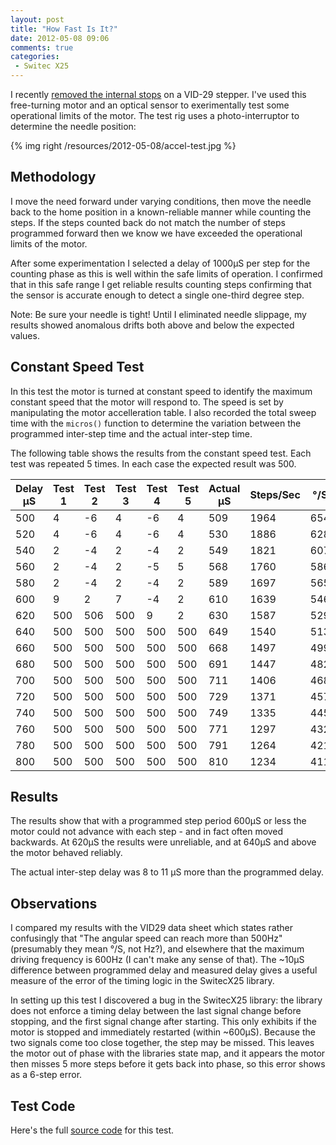 ```yaml
---
layout: post
title: "How Fast Is It?"
date: 2012-05-08 09:06
comments: true
categories:
 - Switec X25
---
```


I recently [removed the internal stops](/blog/2012/04/04/pulling-out-the-stops/) on a VID-29 stepper.  I've used this free-turning motor and an optical sensor to exerimentally test some operational limits of the motor.  The test rig uses a photo-interruptor to determine the needle position:

{% img right /resources/2012-05-08/accel-test.jpg %}

Methodology
-----------

I move the need forward under varying conditions, then move the needle back to the home position in a known-reliable manner while counting the steps.  If the steps counted back do not match the number of steps programmed forward then we know we have exceeded the operational limits of the motor.

After some experimentation I selected a delay of 1000&mu;S per step for the counting phase as this is well within the safe limits of operation.  I confirmed that in this safe range I get reliable results counting steps confirming that the sensor is accurate enough to detect a single one-third degree step.

Note: Be sure your needle is tight!  Until I eliminated needle slippage, my results showed anomalous drifts both above and below the expected values.

Constant Speed Test 
-------------------

In this test the motor is turned at constant speed to identify the maximum constant speed that the motor will respond to.  The speed is set by manipulating the motor accelleration table.  I also recorded the total sweep time with the ```micros()``` function to determine the variation between the programmed inter-step time and the actual inter-step time.

The following table shows the results from the constant speed test.
Each test was repeated 5 times.  In each case the expected result was
500.  

Delay &mu;S | Test 1 | Test 2 | Test 3 | Test 4 | Test 5 | Actual &mu;S | Steps/Sec | &deg;/S
----- | ------ | ------ | ------ | ------ | ------ | ----- | -----| ----- |
500 | 4 | -6 | 4 | -6 | 4 | 509 | 1964 | 654
520 | 4 | -6 | 4 | -6 | 4 | 530 | 1886 | 628
540 | 2 | -4 | 2 | -4 | 2 | 549 | 1821 | 607
560 | 2 | -4 | 2 | -5 | 5 | 568 | 1760 | 586
580 | 2 | -4 | 2 | -4 | 2 | 589 | 1697 | 565
600 | 9 | 2 | 7 | -4 | 2 | 610 | 1639 | 546
620 | 500 | 506 | 500 | 9 | 2 | 630 | 1587 | 529
640 | 500 | 500 | 500 | 500 | 500 | 649 | 1540 | 513
660 | 500 | 500 | 500 | 500 | 500 | 668 | 1497 | 499
680 | 500 | 500 | 500 | 500 | 500 | 691 | 1447 | 482
700 | 500 | 500 | 500 | 500 | 500 | 711 | 1406 | 468
720 | 500 | 500 | 500 | 500 | 500 | 729 | 1371 | 457
740 | 500 | 500 | 500 | 500 | 500 | 749 | 1335 | 445
760 | 500 | 500 | 500 | 500 | 500 | 771 | 1297 | 432
780 | 500 | 500 | 500 | 500 | 500 | 791 | 1264 | 421
800 | 500 | 500 | 500 | 500 | 500 | 810 | 1234 | 411


Results 
-------

The results show that with a programmed step period 600&mu;S or less the motor could not advance with each step - and in fact often moved backwards.  At 620&mu;S the results were unreliable, and at 640&mu;S and above the motor behaved reliably.

The actual inter-step delay was 8 to 11 &mu;S more than the programmed delay.

Observations
------------

I compared my results with the VID29 data sheet which states rather confusingly that "The angular speed can reach more than 500Hz" (presumably they mean &deg;/S, not Hz?), and elsewhere that the maximum driving frequency is 600Hz (I can't make any sense of that). The ~10&mu;S difference between programmed delay and measured delay gives a useful measure of the error of the timing logic in the SwitecX25 library.

In setting up this test I discovered a bug in the SwitecX25 library: the library does not enforce a timing delay between the last signal change before stopping, and the first signal change after starting.  This only exhibits if the motor is stopped and immediately restarted (within ~600&mu;S).  Because the two signals come too close together, the step may be missed.  This leaves the motor out of phase with the libraries state map, and it appears the motor then misses 5 more steps before it gets back into phase, so this error shows as a 6-step error.


Test Code
---------

Here's the full [source code](https://gist.github.com/2590599/73ff197ea22c312335c6d02cd9c1333eb238db50) for this test.

